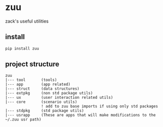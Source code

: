 # zuu
zack's useful utilities

## install
```bash
pip install zuu
```

## project structure
```
zuu 
|--- tool       (tools)
|--- app        (app related)
|--- struct     (data structures)
|--- extpkg     (non std package utils)
|--- ux         (user interaction related utils)
|--- core       (scenario utils)
                ! add to zuu base imports if using only std packages
|--- stdpkg     (std package utils)
|--- usrapp     (These are apps that will make modifications to the ~/.zuu usr path)
```
